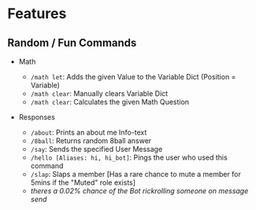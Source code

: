 # Features

## Random / Fun Commands
- Math 
  - ```/math let```: Adds the given Value to the Variable Dict (Position = Variable)
  - ```/math clear```: Manually clears Variable Dict
  - ```/math clear```: Calculates the given Math Question

- Responses 
  - ```/about```: Prints an about me Info-text
  - ```/8ball```: Returns random 8ball answer
  - ```/say```: Sends the specified User Message
  - ```/hello [Aliases: hi, hi_bot]```: Pings the user who used this command
  - ```/slap```: Slaps a member [Has a rare chance to mute a member for 5mins if the "Muted" role exists]
  -  *theres a  0.02% chance of the Bot rickrolling someone on message send*

